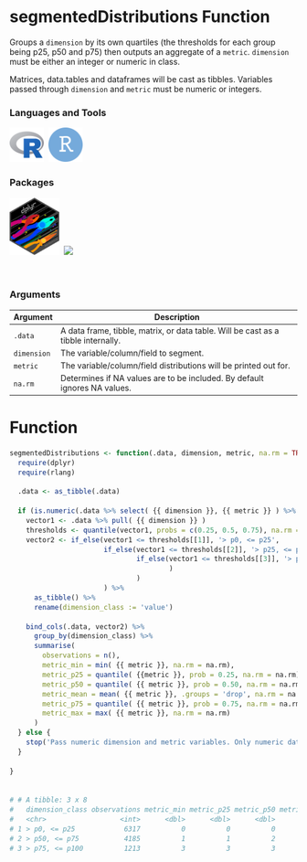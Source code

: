 # segmentedDistributions Function
Groups a `dimension` by its own quartiles (the thresholds for each group being p25, p50 and p75) then outputs an aggregate of a `metric`. `dimension` must be either an integer or numeric in class.

Matrices, data.tables and dataframes will be cast as tibbles. Variables passed through `dimension` and `metric` must be numeric or integers.


### Languages and Tools
<div>
  <img src="https://github.com/devicons/devicon/blob/master/icons/r/r-original.svg" title = "r" alt = "r" width = "60" height = "60"/>&nbsp;
  <img src="https://github.com/devicons/devicon/blob/master/icons/rstudio/rstudio-original.svg" title = "RStudio" alt = "RStudio" width = "60" height = "60"/>&nbsp;
</div>

### Packages
<div>
  <img src="https://github.com/tidyverse/dplyr/raw/main/man/figures/logo.png" height = "100" style = "max-width: 100%;"/>&nbsp;
  <img src="https://github.com/tidyverse/rlang/raw/main/man/figures/logo.png" height = "100" style = "max-width: 100%;"/>&nbsp;
</div>
<br>
<br>

### Arguments
| Argument | Description |
| --- | --- |
| `.data` | A data frame, tibble, matrix, or data table. Will be cast as a tibble internally. |
| `dimension` | The variable/column/field to segment. |
| `metric` | The variable/column/field distributions will be printed out for. |
| `na.rm` | Determines if NA values are to be included. By default ignores NA values. |

# Function
```r
segmentedDistributions <- function(.data, dimension, metric, na.rm = TRUE) {
  require(dplyr)
  require(rlang)
  
  .data <- as_tibble(.data)
  
  if (is.numeric(.data %>% select( {{ dimension }}, {{ metric }} ) %>% as.matrix() )  )   {
    vector1 <- .data %>% pull( {{ dimension }} )
    thresholds <- quantile(vector1, probs = c(0.25, 0.5, 0.75), na.rm = na.rm)
    vector2 <- if_else(vector1 <= thresholds[[1]], '> p0, <= p25',
                       if_else(vector1 <= thresholds[[2]], '> p25, <= p50',
                               if_else(vector1 <= thresholds[[3]], '> p50, <= p75', '> p75, <= p100'
                                       )
                               )
                       ) %>%
      as_tibble() %>%
      rename(dimension_class := 'value') 
    
    bind_cols(.data, vector2) %>% 
      group_by(dimension_class) %>% 
      summarise(
        observations = n(),
        metric_min = min( {{ metric }}, na.rm = na.rm),
        metric_p25 = quantile( {{metric }}, prob = 0.25, na.rm = na.rm),
        metric_p50 = quantile( {{ metric }}, prob = 0.50, na.rm = na.rm),
        metric_mean = mean( {{ metric }}, .groups = 'drop', na.rm = na.rm),
        metric_p75 = quantile( {{ metric }}, prob = 0.75, na.rm = na.rm),
        metric_max = max( {{ metric }}, na.rm = na.rm)
      )
  } else {
    stop('Pass numeric dimension and metric variables. Only numeric data permissable.')
  }
  
}


# # A tibble: 3 x 8
#   dimension_class observations metric_min metric_p25 metric_p50 metric_mean metric_p75 metric_max
#   <chr>                  <int>      <dbl>      <dbl>      <dbl>       <dbl>      <dbl>      <dbl>
# 1 > p0, <= p25            6317          0          0          0        0             0          0
# 2 > p50, <= p75           4185          1          1          2        1.65          2          2
# 3 > p75, <= p100          1213          3          3          3        3             3          3
```
